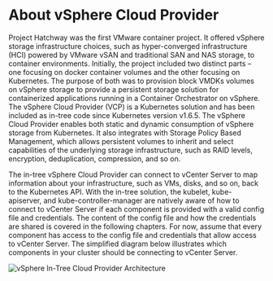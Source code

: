 # About vSphere Cloud Provider

Project Hatchway was the first VMware container project. It offered vSphere storage infrastructure choices, such as hyper-converged infrastructure (HCI) powered by VMware vSAN and traditional SAN and NAS storage, to container environments. Initially, the project included two distinct parts – one focusing on docker container volumes and the other focusing on Kubernetes. The purpose of both was to provision block VMDKs volumes on vSphere storage to provide a persistent storage solution for containerized applications running in a Container Orchestrator on vSphere. The vSphere Cloud Provider (VCP) is a Kubernetes solution and has been included as in-tree code since Kubernetes version v1.6.5. The vSphere Cloud Provider enables both static and dynamic consumption of vSphere storage from Kubernetes. It also integrates with Storage Policy Based Management, which allows persistent volumes to inherit and select capabilities of the underlying storage infrastructure, such as RAID levels, encryption, deduplication, compression, and so on.

The in-tree vSphere Cloud Provider can connect to vCenter Server to map information about your infrastructure, such as VMs, disks, and so on, back to the Kubernetes API. With the in-tree solution, the kubelet, kube-apiserver, and kube-controller-manager are natively aware of how to connect to vCenter Server if each component is provided with a valid config file and credentials. The content of the config file and how the credentials are shared is covered in the following chapters. For now, assume that every component has access to the config file and credentials that allow access to vCenter Server. The simplified diagram below illustrates which components in your cluster should be connecting to vCenter Server.

![vSphere In-Tree Cloud Provider Architecture](https://github.com/kubernetes/cloud-provider-vsphere/raw/master/docs/images/vsphere-in-tree-architecture.png "vSphere In-Tree Cloud Provider Architecture")
